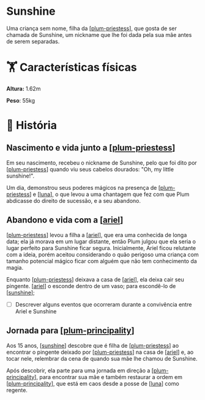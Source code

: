 # Sunshine

Uma criança sem nome, filha da [[plum-priestess]], que gosta de ser chamada de Sunshine, um nickname que lhe foi dada pela sua mãe antes de serem separadas.

# 🏋️ Características físicas

**Altura:** 1.62m

**Peso**: 55kg

# 📕 História

## Nascimento e vida junto a [[plum-priestess]]

Em seu nascimento, recebeu o nickname de Sunshine, pelo que foi dito por [[plum-priestess]] quando viu seus cabelos dourados:  "Oh, my little sunshine!".

Um dia, demonstrou seus poderes mágicos na presença de [[plum-priestess]] e [[luna]], o que levou a uma chantagem que fez com que Plum abdicasse do direito de sucessão, e a seu abandono.

## Abandono e vida com a [[ariel]]

[[plum-priestess]] levou a filha a [[ariel]], que era uma conhecida de longa data; ela já morava em um lugar distante, então Plum julgou que ela seria o lugar perfeito para Sunshine ficar segura. Inicialmente, Ariel ficou relutante com a ideia, porém aceitou considerando o quão perigoso uma criança com tamanho potencial mágico ficar com alguém que não tem conhecimento da magia.

Enquanto [[plum-priestess]] deixava a casa de [[ariel]], ela deixa cair seu pingente. [[ariel]] o esconde dentro de um vaso; para escondê-lo de [[sunshine]];

- [ ]  Descrever alguns eventos que ocorreram durante a convivência entre Ariel e Sunshine

## Jornada para [[plum-principality]]

Aos 15 anos, [[sunshine]] descobre que é filha de [[plum-priestess]] ao encontrar o pingente deixado por [[plum-priestess]] na casa de [[ariel]] e, ao tocar nele, relembrar da cena de quando sua mãe lhe chamou de Sunshine.

Após descobrir, ela parte para uma jornada em direção a [[plum-principality]], para encontrar sua mãe e também restaurar a ordem em [[plum-principality]], que está em caos desde a posse de [[luna]] como regente.


[//begin]: # "Autogenerated link references for markdown compatibility"
[plum-priestess]: plum-priestess.md "Plum Priestess"
[luna]: luna.md "Luna"
[ariel]: ariel.md "Ariel"
[sunshine]: sunshine.md "Sunshine"
[plum-principality]: ../locais/plum-principality.md "Plum Principality"
[//end]: # "Autogenerated link references"
